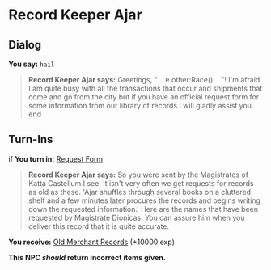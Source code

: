 # Record Keeper Ajar
## Dialog

**You say:** `hail`



>**Record Keeper Ajar says:** Greetings, " .. e.other:Race() .. "! I'm afraid I am quite busy with all the transactions that occur and shipments that come and go from the city but if you have an official request form for some information from our library of records I will gladly assist you.
end

## Turn-Ins





if **You turn in:** [Request Form](/item/31753)


>**Record Keeper Ajar says:** So you were sent by the Magistrates of Katta Castellum I see. It isn't very often we get requests for records as old as these.  'Ajar shuffles through several books on a cluttered shelf and a few minutes later procures the records and begins writing down the requested information.'  Here are the names that have been requested by Magistrate Dionicas. You can assure him when you deliver this record that it is quite accurate.


 **You receive:**  [Old Merchant Records](/item/18352) (+10000 exp)

**This NPC *should* return incorrect items given.**

